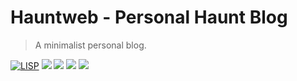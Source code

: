 # Hauntweb - Personal Haunt Blog

> A minimalist personal blog.

<a href="https://www.gnu.org/software/guile/"><img src="https://luis-felipe.gitlab.io/media/badges/gnu-guile-made.svg" alt="LISP"></a>
<img src="https://i.imgur.com/GHX6W1j.png">
<img src="https://i.imgur.com/F3JAl1y.png">
<img src="https://i.imgur.com/1rSR1mI.png">
<img src="https://i.imgur.com/LwUs11T.png">
